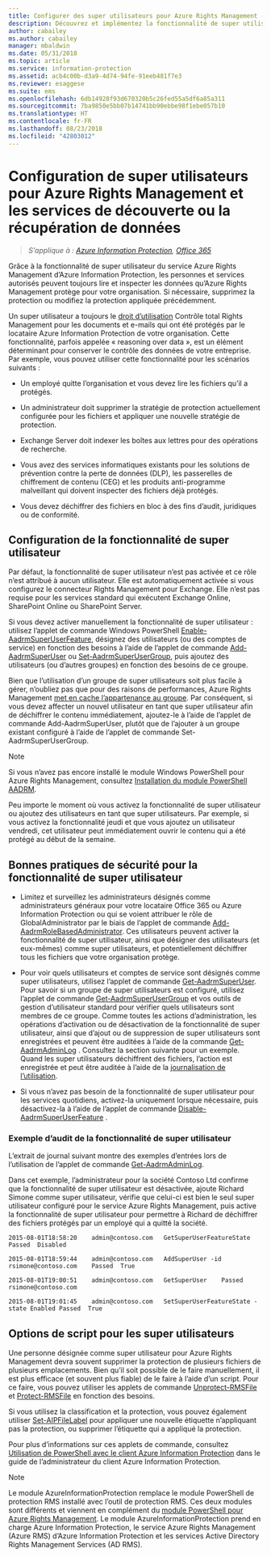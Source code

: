 ```yaml
---
title: Configurer des super utilisateurs pour Azure Rights Management - AIP
description: Découvrez et implémentez la fonctionnalité de super utilisateur du service Azure Rights Management d’Azure Information Protection. Grâce à celle-ci, les personnes et services autorisés peuvent toujours lire et inspecter les données qu’Azure Rights Management protège pour votre organisation. Cette capacité, parfois appelée « reasoning over data », est un élément déterminant pour conserver le contrôle des données de votre entreprise.
author: cabailey
ms.author: cabailey
manager: mbaldwin
ms.date: 05/31/2018
ms.topic: article
ms.service: information-protection
ms.assetid: acb4c00b-d3a9-4d74-94fe-91eeb481f7e3
ms.reviewer: esaggese
ms.suite: ems
ms.openlocfilehash: 6db14928f93d670320b5c26fed55a5df6a85a311
ms.sourcegitcommit: 7ba9850e5bb07b14741bb90ebbe98f1ebe057b10
ms.translationtype: HT
ms.contentlocale: fr-FR
ms.lasthandoff: 08/23/2018
ms.locfileid: "42803012"
---
```

# <a name="configuring-super-users-for-azure-rights-management-and-discovery-services-or-data-recovery"></a>Configuration de super utilisateurs pour Azure Rights Management et les services de découverte ou la récupération de données

>*S’applique à : [Azure Information Protection](https://azure.microsoft.com/pricing/details/information-protection), [Office 365](http://download.microsoft.com/download/E/C/F/ECF42E71-4EC0-48FF-AA00-577AC14D5B5C/Azure_Information_Protection_licensing_datasheet_EN-US.pdf)*

Grâce à la fonctionnalité de super utilisateur du service Azure Rights Management d’Azure Information Protection, les personnes et services autorisés peuvent toujours lire et inspecter les données qu’Azure Rights Management protège pour votre organisation. Si nécessaire, supprimez la protection ou modifiez la protection appliquée précédemment. 

Un super utilisateur a toujours le [droit d’utilisation](configure-usage-rights.md) Contrôle total Rights Management pour les documents et e-mails qui ont été protégés par le locataire Azure Information Protection de votre organisation. Cette fonctionnalité, parfois appelée « reasoning over data », est un élément déterminant pour conserver le contrôle des données de votre entreprise. Par exemple, vous pouvez utiliser cette fonctionnalité pour les scénarios suivants :

- Un employé quitte l’organisation et vous devez lire les fichiers qu’il a protégés.

- Un administrateur doit supprimer la stratégie de protection actuellement configurée pour les fichiers et appliquer une nouvelle stratégie de protection.

- Exchange Server doit indexer les boîtes aux lettres pour des opérations de recherche.

- Vous avez des services informatiques existants pour les solutions de prévention contre la perte de données (DLP), les passerelles de chiffrement de contenu (CEG) et les produits anti-programme malveillant qui doivent inspecter des fichiers déjà protégés.

- Vous devez déchiffrer des fichiers en bloc à des fins d’audit, juridiques ou de conformité.

## <a name="configuration-for-the-super-user-feature"></a>Configuration de la fonctionnalité de super utilisateur

Par défaut, la fonctionnalité de super utilisateur n’est pas activée et ce rôle n’est attribué à aucun utilisateur. Elle est automatiquement activée si vous configurez le connecteur Rights Management pour Exchange. Elle n’est pas requise pour les services standard qui exécutent Exchange Online, SharePoint Online ou SharePoint Server.

Si vous devez activer manuellement la fonctionnalité de super utilisateur : utilisez l’applet de commande Windows PowerShell [Enable-AadrmSuperUserFeature](/powershell/aadrm/vlatest/enable-aadrmsuperuserfeature), désignez des utilisateurs (ou des comptes de service) en fonction des besoins à l’aide de l’applet de commande [Add-AadrmSuperUser](/powershell/aadrm/vlatest/add-aadrmsuperuser) ou [Set-AadrmSuperUserGroup](/powershell/aadrm/vlatest/set-aadrmsuperusergroup), puis ajoutez des utilisateurs (ou d’autres groupes) en fonction des besoins de ce groupe. 

Bien que l’utilisation d’un groupe de super utilisateurs soit plus facile à gérer, n’oubliez pas que pour des raisons de performances, Azure Rights Management [met en cache l’appartenance au groupe](prepare.md#group-membership-caching-by-azure-information-protection). Par conséquent, si vous devez affecter un nouvel utilisateur en tant que super utilisateur afin de déchiffrer le contenu immédiatement, ajoutez-le à l’aide de l’applet de commande Add-AadrmSuperUser, plutôt que de l’ajouter à un groupe existant configuré à l’aide de l’applet de commande Set-AadrmSuperUserGroup.

> [!NOTE]
> Si vous n’avez pas encore installé le module Windows PowerShell pour Azure Rights Management, consultez [Installation du module PowerShell AADRM](install-powershell.md).

Peu importe le moment où vous activez la fonctionnalité de super utilisateur ou ajoutez des utilisateurs en tant que super utilisateurs. Par exemple, si vous activez la fonctionnalité jeudi et que vous ajoutez un utilisateur vendredi, cet utilisateur peut immédiatement ouvrir le contenu qui a été protégé au début de la semaine.

## <a name="security-best-practices-for-the-super-user-feature"></a>Bonnes pratiques de sécurité pour la fonctionnalité de super utilisateur

- Limitez et surveillez les administrateurs désignés comme administrateurs généraux pour votre locataire Office 365 ou Azure Information Protection ou qui se voient attribuer le rôle de GlobalAdministrator par le biais de l’applet de commande [Add-AadrmRoleBasedAdministrator](/powershell/module/aadrm/add-aadrmrolebasedadministrator). Ces utilisateurs peuvent activer la fonctionnalité de super utilisateur, ainsi que désigner des utilisateurs (et eux-mêmes) comme super utilisateurs, et potentiellement déchiffrer tous les fichiers que votre organisation protège.

- Pour voir quels utilisateurs et comptes de service sont désignés comme super utilisateurs, utilisez l’applet de commande [Get-AadrmSuperUser](/powershell/module/aadrm/get-aadrmsuperuser). Pour savoir si un groupe de super utilisateurs est configuré, utilisez l’applet de commande [Get-AadrmSuperUserGroup](/powershell/module/aadrm/get-aadrmsuperusergroup) et vos outils de gestion d’utilisateur standard pour vérifier quels utilisateurs sont membres de ce groupe. Comme toutes les actions d’administration, les opérations d’activation ou de désactivation de la fonctionnalité de super utilisateur, ainsi que d’ajout ou de suppression de super utilisateurs sont enregistrées et peuvent être auditées à l’aide de la commande [Get-AadrmAdminLog](/powershell/module/aadrm/get-aadrmadminlog) . Consultez la section suivante pour un exemple. Quand les super utilisateurs déchiffrent des fichiers, l’action est enregistrée et peut être auditée à l’aide de la [ journalisation de l’utilisation](log-analyze-usage.md).

- Si vous n’avez pas besoin de la fonctionnalité de super utilisateur pour les services quotidiens, activez-la uniquement lorsque nécessaire, puis désactivez-la à l’aide de l’applet de commande [Disable-AadrmSuperUserFeature](/powershell/module/aadrm/disable-aadrmsuperuserfeature) .

### <a name="example-auditing-for-the-super-user-feature"></a>Exemple d’audit de la fonctionnalité de super utilisateur

L’extrait de journal suivant montre des exemples d’entrées lors de l’utilisation de l’applet de commande [Get-AadrmAdminLog](/powershell/module/aadrm/get-aadrmadminlog). 

Dans cet exemple, l’administrateur pour la société Contoso Ltd confirme que la fonctionnalité de super utilisateur est désactivée, ajoute Richard Simone comme super utilisateur, vérifie que celui-ci est bien le seul super utilisateur configuré pour le service Azure Rights Management, puis active la fonctionnalité de super utilisateur pour permettre à Richard de déchiffrer des fichiers protégés par un employé qui a quitté la société.

`2015-08-01T18:58:20    admin@contoso.com   GetSuperUserFeatureState    Passed  Disabled`

`2015-08-01T18:59:44    admin@contoso.com   AddSuperUser -id rsimone@contoso.com    Passed  True`

`2015-08-01T19:00:51    admin@contoso.com   GetSuperUser    Passed  rsimone@contoso.com`

`2015-08-01T19:01:45    admin@contoso.com   SetSuperUserFeatureState -state Enabled Passed  True`

## <a name="scripting-options-for-super-users"></a>Options de script pour les super utilisateurs
Une personne désignée comme super utilisateur pour Azure Rights Management devra souvent supprimer la protection de plusieurs fichiers de plusieurs emplacements. Bien qu’il soit possible de le faire manuellement, il est plus efficace (et souvent plus fiable) de le faire à l’aide d’un script. Pour ce faire, vous pouvez utiliser les applets de commande [Unprotect-RMSFile](/powershell/module/azureinformationprotection/unprotect-rmsfile) et [Protect-RMSFile](/powershell/module/azureinformationprotection/protect-rmsfile) en fonction des besoins. 

Si vous utilisez la classification et la protection, vous pouvez également utiliser [Set-AIPFileLabel](/powershell/module/azureinformationprotection/set-aipfilelabel) pour appliquer une nouvelle étiquette n’appliquant pas la protection, ou supprimer l’étiquette qui a appliqué la protection. 

Pour plus d’informations sur ces applets de commande, consultez [Utilisation de PowerShell avec le client Azure Information Protection](./rms-client/client-admin-guide-powershell.md) dans le guide de l’administrateur du client Azure Information Protection.

> [!NOTE]
> Le module AzureInformationProtection remplace le module PowerShell de protection RMS installé avec l’outil de protection RMS. Ces deux modules sont différents et viennent en complément du [module PowerShell pour Azure Rights Management](administer-powershell.md). Le module AzureInformationProtection prend en charge Azure Information Protection, le service Azure Rights Management (Azure RMS) d’Azure Information Protection et les services Active Directory Rights Management Services (AD RMS).



